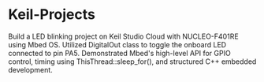 # Keil-Projects
Build a LED blinking project on Keil Studio Cloud with NUCLEO-F401RE using Mbed OS. Utilized DigitalOut class to toggle the onboard LED connected to pin PA5. Demonstrated Mbed's high-level API for GPIO control, timing using ThisThread::sleep_for(), and structured C++ embedded development.
